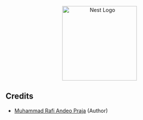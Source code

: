 <p align="center">
  <a href="https://www.ea.com/games/need-for-speed/need-for-speed-unbound/about/car-list" target="blank"><img src="https://pbs.twimg.com/profile_images/1578027092327157773/u81LLqGb_400x400.png" width="200" alt="Nest Logo" /></a>
</p>

## Credits

- [Muhammad Rafi Andeo Praja](https://github.com/RafiAndeo) (Author)
